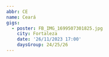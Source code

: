 ```yaml
---
abbr: CE
name: Ceará
gigs:
  - poster: FB_IMG_1699507301825.jpg
    city: Fortaleza
    date: '26/11/2023 17:00'
    daysGroup: 24/25/26
---
```


